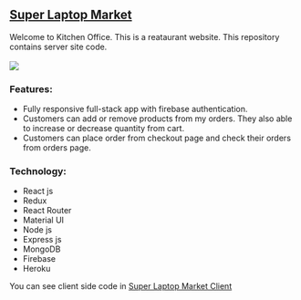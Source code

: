 ## [Super Laptop Market](https://doctor-portal-5b73b.web.app/)
Welcome to Kitchen Office. This is a reataurant website. This repository contains server site code.
<br/>
<br/>
<img src="https://i.ibb.co/6BN4Zq2/Screenshot-2021-11-28-012019.png" />

### Features:
- Fully responsive full-stack app with firebase authentication.
-	Customers can add or remove products from my orders. They also able to increase or decrease quantity from cart.
- Customers can place order from checkout page and check their orders from orders page.


### Technology:
- React js
- Redux
- React Router
- Material UI
- Node js
- Express js
- MongoDB
- Firebase 
- Heroku


You can see client side code in [Super Laptop Market Client](https://github.com/MohammadForkan/super-laptop-market-server)
